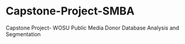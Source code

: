 # Capstone-Project-SMBA
Capstone Project- WOSU Public Media Donor Database Analysis and Segmentation
 
